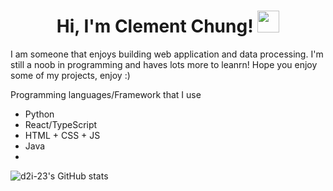 <div align="center">
 <h1> Hi, I'm Clement Chung! <img src="https://media.giphy.com/media/hvRJCLFzcasrR4ia7z/giphy.gif" width="35px">
 </h1>

 </div>

I am someone that enjoys building web application and data processing. I'm still a noob in programming and haves lots more to leanrn! Hope you enjoy some of my projects, enjoy :)

Programming languages/Framework that I use

- Python
- React/TypeScript
- HTML + CSS + JS
- Java
- 
 ![d2i-23's GitHub stats](https://github-readme-stats.vercel.app/api?username=d2i-23&show_icons=true&theme=radical)





<!--
**d2i-23/d2i-23** is a ✨ _special_ ✨ repository because its `README.md` (this file) appears on your GitHub profile.

Here are some ideas to get you started:

- 🔭 I’m currently working on ...
- 🌱 I’m currently learning ...
- 👯 I’m looking to collaborate on ...
- 🤔 I’m looking for help with ...
- 💬 Ask me about ...
- 📫 How to reach me: ...
- 😄 Pronouns: ...
- ⚡ Fun fact: ...
-->
